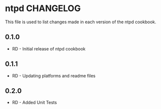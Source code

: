 ntpd CHANGELOG
==============

This file is used to list changes made in each version of the ntpd cookbook.

0.1.0
-----
- RD - Initial release of ntpd cookbook

0.1.1
-----
- RD - Updating platforms and readme files

0.2.0
-----
- RD - Added Unit Tests